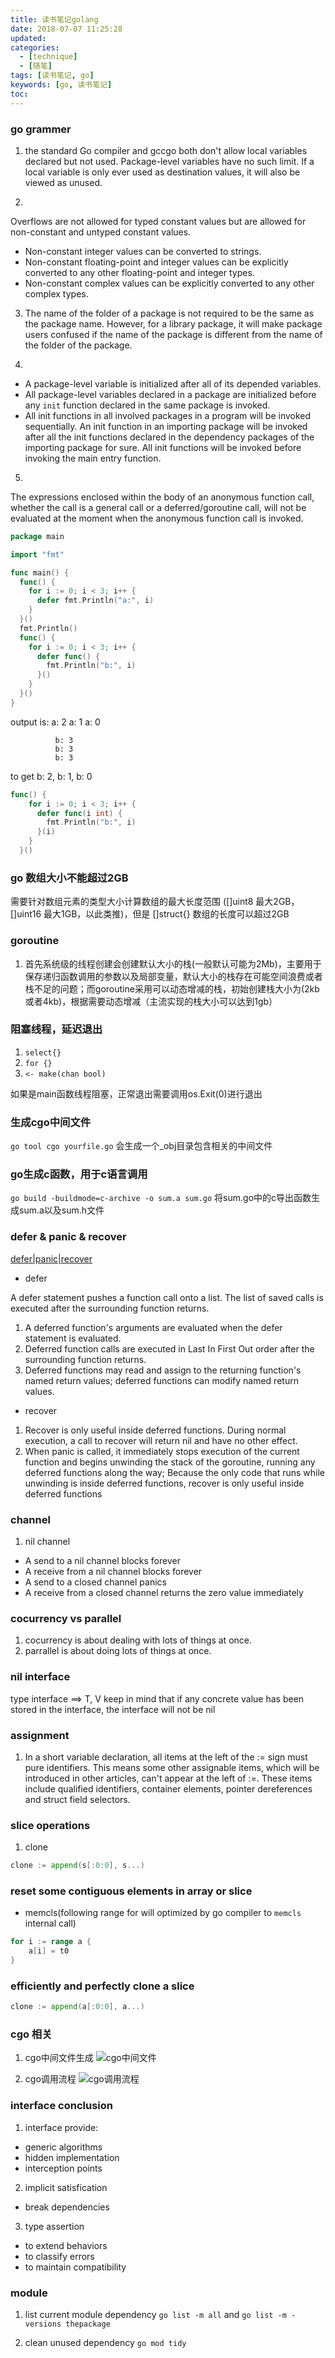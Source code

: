 ```yaml
---
title: 读书笔记golang
date: 2018-07-07 11:25:28
updated:
categories:
  - [technique]
  - [随笔]
tags: [读书笔记, go]
keywords: [go, 读书笔记]
toc:
---
```


### go grammer

1. the standard Go compiler and gccgo both don't allow local variables declared but not used. Package-level variables have no such limit.
   If a local variable is only ever used as destination values, it will also be viewed as unused.

2.
  Overflows are not allowed for typed constant values but are allowed for non-constant and untyped constant values.
  - Non-constant integer values can be converted to strings.
  - Non-constant floating-point and integer values can be explicitly converted to any other floating-point and integer types.
  - Non-constant complex values can be explicitly converted to any other complex types.

3. The name of the folder of a package is not required to be the same as the package name. However, for a library package, it will make package users confused if the name of the package is different from the name of the folder of the package.

4.
  - A package-level variable is initialized after all of its depended variables.
  - All package-level variables declared in a package are initialized before any `init` function declared in the same package is invoked.
  - All init functions in all involved packages in a program will be invoked sequentially. An init function in an importing package will be invoked after all the init functions declared in the dependency packages of the importing package for sure. All init functions will be invoked before invoking the main entry function.

5.
  The expressions enclosed within the body of an anonymous function call, whether the call is a general call or a deferred/goroutine call, will not be evaluated at the moment when the anonymous function call is invoked.

  ```go
  package main

  import "fmt"

  func main() {
    func() {
      for i := 0; i < 3; i++ {
        defer fmt.Println("a:", i)
      }
    }()
    fmt.Println()
    func() {
      for i := 0; i < 3; i++ {
        defer func() {
          fmt.Println("b:", i)
        }()
      }
    }()
  }
  ```
  output is:  a: 2
              a: 1
              a: 0

              b: 3
              b: 3
              b: 3

  to get b: 2, b: 1, b: 0
  ```go
  func() {
      for i := 0; i < 3; i++ {
        defer func(i int) {
          fmt.Println("b:", i)
        }(i)
      }
    }()
  ```


### go 数组大小不能超过2GB

需要针对数组元素的类型大小计算数组的最大长度范围 ([]uint8 最大2GB， []uint16 最大1GB，以此类推)，但是 []struct{} 数组的长度可以超过2GB

### goroutine

1. 首先系统级的线程创建会创建默认大小的栈(一般默认可能为2Mb)，主要用于保存递归函数调用的参数以及局部变量，默认大小的栈存在可能空间浪费或者栈不足的问题；而goroutine采用可以动态增减的栈，初始创建栈大小为(2kb或者4kb)，根据需要动态增减（主流实现的栈大小可以达到1gb）
<!-- more -->

### 阻塞线程，延迟退出

1. `select{}`
2. `for {}`
3. `<- make(chan bool)`

如果是main函数线程阻塞，正常退出需要调用os.Exit(0)进行退出


### 生成cgo中间文件

`go tool cgo yourfile.go`
会生成一个_obj目录包含相关的中间文件

### go生成c函数，用于c语言调用

`go build -buildmode=c-archive -o sum.a sum.go`
将sum.go中的c导出函数生成sum.a以及sum.h文件

### defer & panic & recover

[defer|panic|recover](https://blog.golang.org/defer-panic-and-recover)

- defer

A defer statement pushes a function call onto a list. The list of saved calls is executed after the surrounding function returns.

1. A deferred function's arguments are evaluated when the defer statement is evaluated.
2. Deferred function calls are executed in Last In First Out order after the surrounding function returns.
3. Deferred functions may read and assign to the returning function's named return values; deferred functions can modify named return values.


- recover

1. Recover is only useful inside deferred functions. During normal execution, a call to recover will return nil and have no other effect.
2. When panic is called, it immediately stops execution of the current function and begins unwinding the stack of the goroutine, running any deferred functions along the way; Because the only code that runs while unwinding is inside deferred functions, recover is only useful inside deferred functions


### channel

1. nil channel
- A send to a nil channel blocks forever
- A receive from a nil channel blocks forever
- A send to a closed channel panics
- A receive from a closed channel returns the zero value immediately

### cocurrency vs parallel

1. cocurrency is about dealing with lots of things at once.
2. parrallel is about doing lots of things at once.


### nil interface

type interface  ==>  T, V
keep in mind that if any concrete value has been stored in the interface, the interface will not be nil


### assignment

1. In a short variable declaration, all items at the left of the := sign must pure identifiers. This means some other assignable items, which will be introduced in other articles, can't appear at the left of :=. These items include qualified identifiers, container elements, pointer dereferences and struct field selectors.

### slice operations

1. clone
```go
clone := append(s[:0:0], s...)
```


### reset some contiguous elements in array or slice

- memcls(following range for will optimized by go compiler to `memcls` internal call)
```go
for i := range a {
	a[i] = t0
}
```

### efficiently and perfectly clone a slice

```go
clone := append(a[:0:0], a...)
```

### cgo 相关

1. cgo中间文件生成
![cgo中间文件](/source/images/2018/cgo文件生成.png)

2. cgo调用流程
![cgo调用流程](/source/images/2018/cgo调用流程.png)


### interface conclusion

1. interface provide:
- generic algorithms
- hidden implementation
- interception points

2. implicit satisfication
- break dependencies

3. type assertion
- to extend behaviors
- to classify errors
- to maintain compatibility

### module

1. list current module dependency
`go list -m all` and `go list -m -versions thepackage`

2. clean unused dependency
`go mod tidy`